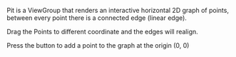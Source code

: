 
Pit is a ViewGroup that renders an interactive horizontal 2D graph of points, between every point there is a connected edge (linear edge).

Drag the Points to different coordinate and the edges will realign.

Press the button to add a point to the graph at the origin (0, 0)

